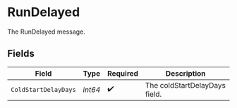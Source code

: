 # RunDelayed

The RunDelayed message.


## Fields

| Field                         | Type                          | Required                      | Description                   |
| ----------------------------- | ----------------------------- | ----------------------------- | ----------------------------- |
| `ColdStartDelayDays`          | *int64*                       | :heavy_check_mark:            | The coldStartDelayDays field. |